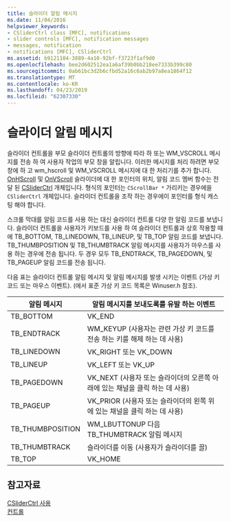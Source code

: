 ```yaml
---
title: 슬라이더 알림 메시지
ms.date: 11/04/2016
helpviewer_keywords:
- CSliderCtrl class [MFC], notifications
- slider controls [MFC], notification messages
- messages, notification
- notifications [MFC], CSliderCtrl
ms.assetid: b9121104-3889-4a10-92bf-f3723f1af9d0
ms.openlocfilehash: bee2d602512ea1a6af39b0bb218ee7333b399c80
ms.sourcegitcommit: 0ab61bc3d2b6cfbd52a16c6ab2b97a8ea1864f12
ms.translationtype: MT
ms.contentlocale: ko-KR
ms.lasthandoff: 04/23/2019
ms.locfileid: "62307330"
---
```

# <a name="slider-notification-messages"></a>슬라이더 알림 메시지

슬라이더 컨트롤을 부모 슬라이더 컨트롤의 방향에 따라 하 또는 WM_VSCROLL 메시지를 전송 하 여 사용자 작업의 부모 창을 알립니다. 이러한 메시지를 처리 하려면 부모 창에 하 고 wm_hscroll 및 WM_VSCROLL 메시지에 대 한 처리기를 추가 합니다. [OnHScroll](../mfc/reference/cwnd-class.md#onhscroll) 및 [OnVScroll](../mfc/reference/cwnd-class.md#onvscroll) 슬라이더에 대 한 포인터의 위치, 알림 코드 멤버 함수는 전달 된 [CSliderCtrl](../mfc/reference/csliderctrl-class.md) 개체입니다. 형식의 포인터는 `CScrollBar *` 가리키는 경우에을 `CSliderCtrl` 개체입니다. 슬라이더 컨트롤을 조작 하는 경우에이 포인터를 형식 캐스팅 해야 합니다.

스크롤 막대를 알림 코드를 사용 하는 대신 슬라이더 컨트롤 다양 한 알림 코드를 보냅니다. 슬라이더 컨트롤을 사용자가 키보드를 사용 하 여 슬라이더 컨트롤과 상호 작용할 때에 TB_BOTTOM, TB_LINEDOWN, TB_LINEUP, 및 TB_TOP 알림 코드를 보냅니다. TB_THUMBPOSITION 및 TB_THUMBTRACK 알림 메시지를 사용자가 마우스를 사용 하는 경우에 전송 됩니다. 두 경우 모두 TB_ENDTRACK, TB_PAGEDOWN, 및 TB_PAGEUP 알림 코드를 전송 됩니다.

다음 표는 슬라이더 컨트롤 알림 메시지 및 알림 메시지를 발생 시키는 이벤트 (가상 키 코드 또는 마우스 이벤트). (에서 표준 가상 키 코드 목록은 Winuser.h 참조).

|알림 메시지|알림 메시지를 보내도록를 유발 하는 이벤트|
|--------------------------|-------------------------------------------|
|TB_BOTTOM|VK_END|
|TB_ENDTRACK|WM_KEYUP (사용자는 관련 가상 키 코드를 전송 하는 키를 해제 하는 데 사용)|
|TB_LINEDOWN|VK_RIGHT 또는 VK_DOWN|
|TB_LINEUP|VK_LEFT 또는 VK_UP|
|TB_PAGEDOWN|VK_NEXT (사용자 또는 슬라이더의 오른쪽 아래에 있는 채널을 클릭 하는 데 사용)|
|TB_PAGEUP|VK_PRIOR (사용자 또는 슬라이더의 왼쪽 위에 있는 채널을 클릭 하는 데 사용)|
|TB_THUMBPOSITION|WM_LBUTTONUP 다음 TB_THUMBTRACK 알림 메시지|
|TB_THUMBTRACK|슬라이더를 이동 (사용자가 슬라이더를 끌)|
|TB_TOP|VK_HOME|

## <a name="see-also"></a>참고자료

[CSliderCtrl 사용](../mfc/using-csliderctrl.md)<br/>
[컨트롤](../mfc/controls-mfc.md)
